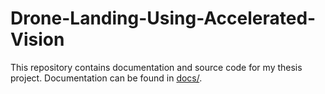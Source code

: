 # Drone-Landing-Using-Accelerated-Vision

This repository contains documentation and source code for my thesis project.
Documentation can be found in [docs/](docs/index.md).
